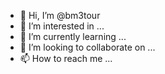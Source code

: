 - 👋 Hi, I’m @bm3tour
- 👀 I’m interested in ...
- 🌱 I’m currently learning ...
- 💞️ I’m looking to collaborate on ...
- 📫 How to reach me ...

<!---
bm3tour/bm3tour is a ✨ special ✨ repository because its `README.md` (this file) appears on your GitHub profile.
You can click the Preview link to take a look at your changes.
--->
